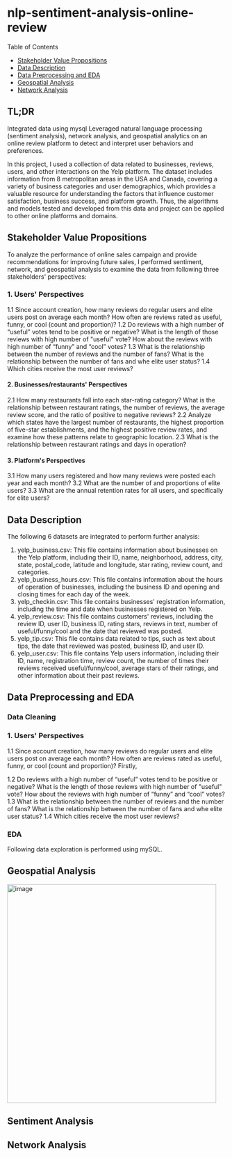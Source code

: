 # nlp-sentiment-analysis-online-review

Table of Contents

- [Stakeholder Value Propositions](#stakeholder-value-propositions)
- [Data Description](#data-description)
- [Data Preprocessing and EDA](#data-preprocessing-and-eda)
- [Geospatial Analysis](#geospatial-analysis)
- [Network Analysis](#network-analysis)

## TL;DR
Integrated data using mysql
Leveraged natural language processing (sentiment analysis), network analysis, and geospatial analytics on an online review platform to detect and interpret user behaviors and preferences.

In this project, I used a collection of data related to businesses, reviews, users, and other interactions on the Yelp platform. The dataset includes information from 8 metropolitan areas in the USA and Canada, covering a variety of business categories and user demographics, which provides a valuable resource for understanding the factors that influence customer satisfaction, business success, and platform growth. Thus, the algorithms and models tested and developed from this data and project can be applied to other online platforms and domains.

## Stakeholder Value Propositions
To analyze the performance of online sales campaign and provide recommendations for improving future sales, I performed sentiment, network, and geospatial analysis to examine the data from following three stakeholders' perspectives:
### 1. Users' Perspectives
   1.1 Since account creation, how many reviews do regular users and elite users post on average each month? How often are reviews rated as useful, funny, or cool (count and proportion)?
   1.2 Do reviews with a high number of “useful” votes tend to be positive or negative? What is the length of those reviews with high number of "useful" vote? How about the reviews with high number of “funny” and “cool” votes?
   1.3 What is the relationship between the number of reviews and the number of fans? What is the relationship between the number of fans and whe elite user status?
   1.4 Which cities receive the most user reviews?
#### 2. Businesses/restaurants' Perspectives
   2.1 How many restaurants fall into each star-rating category? What is the relationship between restaurant ratings, the number of reviews, the average review score, and the ratio of positive to negative reviews?
   2.2 Analyze which states have the largest number of restaurants, the highest proportion of five-star establishments, and the highest positive review rates, and examine how these patterns relate to geographic location.
   2.3 What is the relationship between restaurant ratings and days in operation?
#### 3. Platform's Perspectives
   3.1 How many users registered and how many reviews were posted each year and each month? 
   3.2 What are the number of and proportions of elite users?
   3.3 What are the annual retention rates for all users, and specifically for elite users?

## Data Description

The following 6 datasets are integrated to perform further analysis:

1. yelp_business.csv: This file contains information about businesses on the Yelp platform, including their ID, name, neighborhood, address, city, state, postal_code, latitude and longitude, star rating, review count, and categories.
2. yelp_business_hours.csv: This file contains information about the hours of operation of businesses, including the business ID and opening and closing times for each day of the week.
3. yelp_checkin.csv: This file contains businesses' registration information, including the time and date when businesses registered on Yelp.
4. yelp_review.csv: This file contains customers' reviews, including the review ID, user ID, business ID, rating stars, reviews in text, number of useful/funny/cool and the date that reviewed was posted.
5. yelp_tip.csv: This file contains data related to tips, such as text about tips, the date that reviewed was posted, business ID, and user ID.
6. yelp_user.csv: This file contains Yelp users information, including their ID, name, registration time, review count, the number of times their reviews received useful/funny/cool, average stars of their ratings, and other information about their past reviews.

## Data Preprocessing and EDA
### Data Cleaning
### 1. Users' Perspectives
   1.1 Since account creation, how many reviews do regular users and elite users post on average each month? How often are reviews rated as useful, funny, or cool (count and proportion)?
   Firstly, 

   1.2 Do reviews with a high number of “useful” votes tend to be positive or negative? What is the length of those reviews with high number of "useful" vote? How about the reviews with high number of “funny” and “cool” votes?
   1.3 What is the relationship between the number of reviews and the number of fans? What is the relationship between the number of fans and whe elite user status?
   1.4 Which cities receive the most user reviews?
### EDA
Following data exploration is performed using mySQL.


## Geospatial Analysis

<img width="481" height="504" alt="image" src="https://github.com/user-attachments/assets/330464c8-90df-4812-b8de-0ec1e09ec83b" />


## Sentiment Analysis

## Network Analysis
